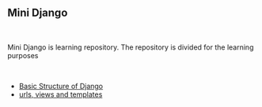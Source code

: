 <h2>Mini Django</h2>
<br>
<p>Mini Django is learning repository. The repository is divided for the learning purposes </p>
<br>
<ul>
   <li><a href="">Basic Structure of Django</a></li>
   <li><a href="">urls, views and templates</a></li>
</ul>
